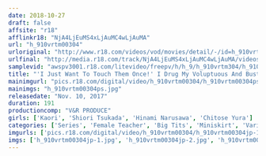 ```yaml
---
date: 2018-10-27
draft: false
affsite: "r18"
afflinkr18: "NjA4LjEuMS4xLjAuMC4wLjAuMA"
url: "h_910vrtm00304"
urloriginal: "http://www.r18.com/videos/vod/movies/detail/-/id=h_910vrtm00304"
urlfinal: "http://media.r18.com/track/NjA4LjEuMS4xLjAuMC4wLjAuMA/videos/vod/movies/detail/-/id=h_910vrtm00304"
samplevid: "awspv3001.r18.com/litevideo/freepv/h/h_9/h_910vrtm304/h_910vrtm304_dmb_w.mp4"
title: "'I Just Want To Touch Them Once!' I Drug My Voluptuous And Busty Teacher With Sleeping Pills, Enjoy Her Curvaceous Body And Creampie Her Repeatedly! 3"
mainimgurl: "pics.r18.com/digital/video/h_910vrtm00304/h_910vrtm00304ps.jpg"
mainimgs: "h_910vrtm00304ps.jpg"
releasedate: "Nov. 10, 2017"
duration: 191
productioncomp: "V&R PRODUCE"
girls: ['Kaori', 'Shiori Tsukada', 'Hinami Narusawa', 'Chitose Yura']
categories: ['Series', 'Female Teacher', 'Big Tits', 'Miniskirt', 'Variety', 'Big Tits Lover', 'Creampie', 'Substance Use', 'Titty Fuck', 'Hi-Def']
imgurls: ['pics.r18.com/digital/video/h_910vrtm00304/h_910vrtm00304jp-1.jpg', 'pics.r18.com/digital/video/h_910vrtm00304/h_910vrtm00304jp-2.jpg', 'pics.r18.com/digital/video/h_910vrtm00304/h_910vrtm00304jp-3.jpg', 'pics.r18.com/digital/video/h_910vrtm00304/h_910vrtm00304jp-4.jpg', 'pics.r18.com/digital/video/h_910vrtm00304/h_910vrtm00304jp-5.jpg', 'pics.r18.com/digital/video/h_910vrtm00304/h_910vrtm00304jp-6.jpg', 'pics.r18.com/digital/video/h_910vrtm00304/h_910vrtm00304jp-7.jpg', 'pics.r18.com/digital/video/h_910vrtm00304/h_910vrtm00304jp-8.jpg', 'pics.r18.com/digital/video/h_910vrtm00304/h_910vrtm00304jp-9.jpg', 'pics.r18.com/digital/video/h_910vrtm00304/h_910vrtm00304jp-10.jpg', 'pics.r18.com/digital/video/h_910vrtm00304/h_910vrtm00304jp-11.jpg', 'pics.r18.com/digital/video/h_910vrtm00304/h_910vrtm00304jp-12.jpg', 'pics.r18.com/digital/video/h_910vrtm00304/h_910vrtm00304jp-13.jpg', 'pics.r18.com/digital/video/h_910vrtm00304/h_910vrtm00304jp-14.jpg', 'pics.r18.com/digital/video/h_910vrtm00304/h_910vrtm00304jp-15.jpg', 'pics.r18.com/digital/video/h_910vrtm00304/h_910vrtm00304jp-16.jpg', 'pics.r18.com/digital/video/h_910vrtm00304/h_910vrtm00304jp-17.jpg', 'pics.r18.com/digital/video/h_910vrtm00304/h_910vrtm00304jp-18.jpg', 'pics.r18.com/digital/video/h_910vrtm00304/h_910vrtm00304jp-19.jpg', 'pics.r18.com/digital/video/h_910vrtm00304/h_910vrtm00304jp-20.jpg']
imgs: ['h_910vrtm00304jp-1.jpg', 'h_910vrtm00304jp-2.jpg', 'h_910vrtm00304jp-3.jpg', 'h_910vrtm00304jp-4.jpg', 'h_910vrtm00304jp-5.jpg', 'h_910vrtm00304jp-6.jpg', 'h_910vrtm00304jp-7.jpg', 'h_910vrtm00304jp-8.jpg', 'h_910vrtm00304jp-9.jpg', 'h_910vrtm00304jp-10.jpg', 'h_910vrtm00304jp-11.jpg', 'h_910vrtm00304jp-12.jpg', 'h_910vrtm00304jp-13.jpg', 'h_910vrtm00304jp-14.jpg', 'h_910vrtm00304jp-15.jpg', 'h_910vrtm00304jp-16.jpg', 'h_910vrtm00304jp-17.jpg', 'h_910vrtm00304jp-18.jpg', 'h_910vrtm00304jp-19.jpg', 'h_910vrtm00304jp-20.jpg']
---
```

